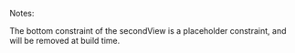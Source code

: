 Notes:

The bottom constraint of the secondView is a placeholder constraint, and will be removed at build time.
